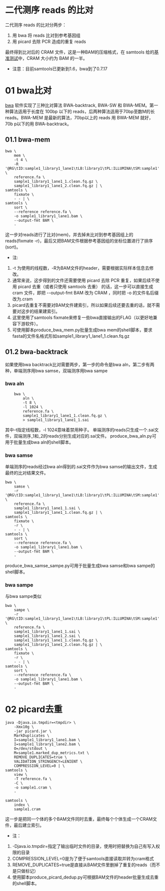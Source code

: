 # 二代测序 reads 的比对
二代测序 reads 的比对分两步：
  1. 用 bwa 将 reads 比对到参考基因组
  2. 用 picard 去除 PCR 造成的重复 reads
 
最终得到比对后的 CRAM 文件，这是一种BAM的压缩格式，在 samtools 给的[基准测试](http://www.htslib.org/benchmarks/CRAM.html)中，CRAM 大小约为 BAM 的一半。

- 注意：目前samtools已更新到1.6，bwa到了0.7.17
# 01 bwa比对
[bwa](https://github.com/lh3/bwa) 软件实现了三种比对算法 BWA-backtrack, BWA-SW 和 BWA-MEM。第一种算法适用于长度在 100bp 以下的 reads，后两种算法适用于70bp至数M的长 reads。BWA-MEM 是最新的算法，70bp以上的 reads 用 BWA-MEM 就好，70b p以下的用 BWA-backtrack。
## 01.1 bwa-mem
```
bwa \
    mem \
    -t 4 \
    -R '@RG\tID:sample1_library1_lane1\tLB:library1\tPL:ILLUMINA\tSM:sample1' \
    reference.fa \
    sample1_library1_lane1_1.clean.fq.gz \
    sample1_library1_lane1_2.clean.fq.gz | \
samtools \
    fixmate \
    - - | \
samtools \
    sort \
    --reference reference.fa \   
    -o sample1_library1_lane1.bam \
    --output-fmt BAM \
    -
```
这一步对reads进行了比对(mem)，并去掉未比对到参考基因组上的reads(fixmate -r)，最后又把BAM文件根据参考基因组的坐标位置进行了排序(sort)。
- 注:
1. -t 为使用的线程数，-R为BAM文件的header，需要根据实际样本信息去修改。
2. 通常来说，这步得到的文件还需要使用 picard 去除 PCR 重复，如果后续不使用 picard 去重（或者只使用 samtools 去重） 的话，这一步可以直接生成 cram 文件，即把 --output-fmt BAM 改为 CRAM ，同时把 -o 的文件名后缀改为.cram
3. picard去重复不需要对BAM文件建索引，所以如果后续还要去重的话，就不需要对这步的结果建索引。
4. 这里使用了samtools fixmate来修复一些bwa直接输出的FLAG（以更好地兼容下游软件）。
5. 可使用脚本produce_bwa_mem.py批量生成bwa mem的shell脚本，要求fasta的文件名格式形如sample1_library1_lane1_1.clean.fq.gz
## 01.2 bwa-backtrack
如果使用bwa backtrack比对需要两步，第一步的命令是bwa aln，第二步有两种，单端测序用bwa samse，双端测序用bwa sampe
### bwa aln
```
    bwa \
        aln \
        -t 8 \
        -l 1024 \
        reference.fa \
        sample1_library1_lane1_1.clean.fq.gz \
        > sample1_library1_lane1_1.sai
```
其中-t指定线程数，-l 1024意味着禁用种子。
单端测序的reads只生成一个.sai文件，双端测序_1和_2的reads分别生成对应的.sai文件。
produce_bwa_aln.py可用于批量生成bwa aln的shell脚本。
### bwa samse
单端测序的reads经过bwa aln得到的.sai文件作为bwa samse的输出文件，生成最终的比对结果文件。
```
bwa \
    samse \
    -r '@RG\tID:sample1_library1_lane1\tLB:library1\tPL:ILLUMINA\tSM:sample1' \
    reference.fa \
    sample1_library1_lane1_1.sai \
    sample1_library1_lane1_1.clean.fq.gz | \
samtools \
    fixmate \
    -r \
    - - | \
samtools \
    sort \
    --reference reference.fa \   
    -o sample1_library1_lane1.bam \
    --output-fmt BAM \
    -
```
produce_bwa_samse_sampe.py可用于批量生成bwa samse和bwa sampe的shell脚本。
### bwa sampe
与bwa sampe类似
```
bwa \
    sampe \
    -r '@RG\tID:sample1_library1_lane1\tLB:library1\tPL:ILLUMINA\tSM:sample1' \
    reference.fa \
    sample1_library1_lane1_1.sai \
    sample1_library1_lane1_2.sai \
    sample1_library1_lane1_1.clean.fq.gz \
    sample1_library1_lane1_2.clean.fq.gz | \
samtools \
    fixmate \
    -r \
    - - | \
samtools \
    sort \
    --reference reference.fa \   
    -o sample1_library1_lane1.bam \
    --output-fmt BAM \
    -
```

# 02 picard去重
```
java -Djava.io.tmpdir=<tmpdir> \
    -Xmx10g \
    -jar picard.jar \
    MarkDuplicates \
    I=sample1_library1_lane1.bam \
    I=sample1_library1_lane2.bam \
    O=/dev/stdout \
    M=sample1.marked_dup_metrics.txt \
    REMOVE_DUPLICATES=true \
    VALIDATION_STRINGENCY=LENIENT \
    COMPRESSION_LEVEL=0 | \
samtools \
    view \
    -T reference.fa \
    -C \
    -o sample1.cram \
    -

samtools \
    index \
    sample1.cram
```
这一步是把同一个体的多个BAM文件同时去重，最终每个个体生成一个CRAM文件，最后建立索引。
- 注：
1. -Djava.io.tmpdir=<tmpdir>指定了输出临时文件的目录，使用时把<tmpdir>替换为自己有写入权限的目录
2. COMPRESSION_LEVEL=0是为了便于samtools直接读取并转为cram格式
3. REMOVE_DUPLICATES=true是直接从BAM文件里删掉了重复的reads（而不是只做标记）
4. 使用脚本produce_picard_dedup.py可根据BAM文件的header批量生成去重的shell脚本。
